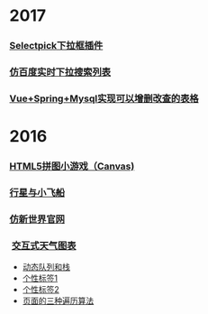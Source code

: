 # 2017
### [Selectpick下拉框插件](https://fyuanfen.github.io/selectpick/)
### [仿百度实时下拉搜索列表](http://www.zyy1217.com/project/searchlist/)
### [Vue+Spring+Mysql实现可以增删改查的表格](https://github.com/fyuanfen/CURDTable)
# 2016
### [HTML5拼图小游戏（Canvas)](https://fyuanfen.github.io/html5-puzzle)                                                 
### [行星与小飞船](https://fyuanfen.github.io/planet/)
### [仿新世界官网](https://fyuanfen.github.io/world)
###  [交互式天气图表](https://fyuanfen.github.io/weatherchart)
- [动态队列和栈](https://fyuanfen.github.io/stackqueue)
- [个性标签1](https://fyuanfen.github.io/tag1/)
- [个性标签2](https://fyuanfen.github.io/tag2)
- [页面的三种遍历算法](https://fyuanfen.github.io/traverse)